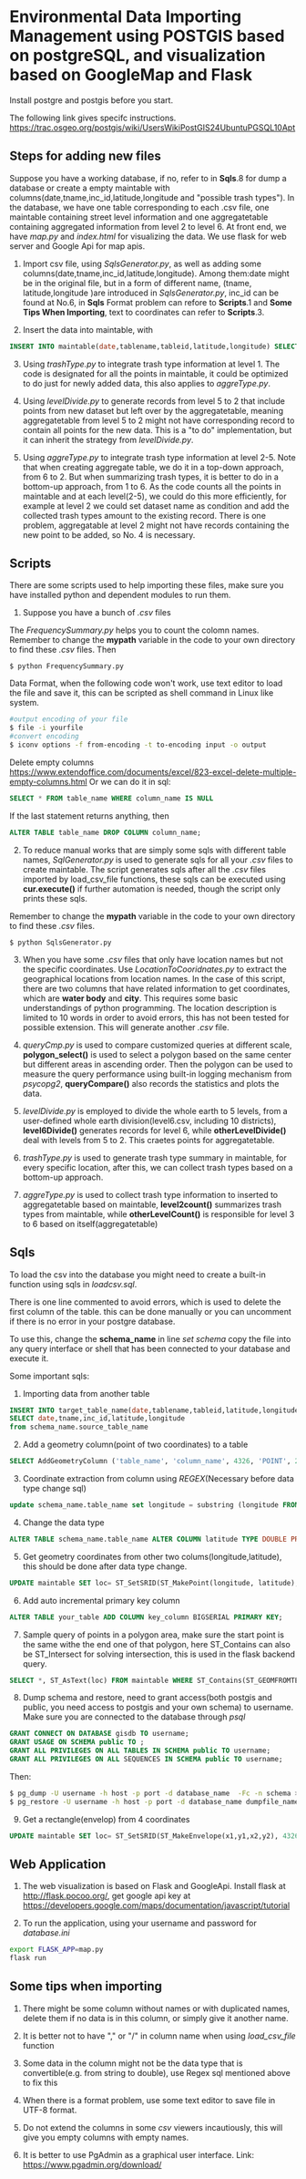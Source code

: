 Environmental Data Importing Management using POSTGIS based on postgreSQL, and visualization based on GoogleMap and Flask
==============================================================


Install postgre and postgis before you start.

The following link gives specifc instructions.
<https://trac.osgeo.org/postgis/wiki/UsersWikiPostGIS24UbuntuPGSQL10Apt>

Steps for adding new files
--------------------------
Suppose you have a working database, if no, refer to in **Sqls**.8 for dump a database or create a empty maintable with columns(date,tname,inc_id,latitude,longitude and "possible trash types"). In the database, we have one table corresponding to each .csv file, one maintable containing street level information and one aggregatetable containing aggregated information from level 2 to level 6. At front end, we have *map.py* and *index.html* for visualizing the data. We use flask for web server and Google Api for map apis. 


1. Import csv file, using *SqlsGenerator.py*, as well as adding some columns(date,tname,inc_id,latitude,longitude). Among them:date might be in the original file, but in a form of different name, (tname, latitude,longitude )are introduced in *SqlsGenerator.py*, inc_id can be found at No.6,  in **Sqls** Format problem can refore to  **Scripts**.1 and **Some Tips When Importing**, text to coordinates can refer to **Scripts**.3.

2. Insert the data into maintable, with
```sql
INSERT INTO maintable(date,tablename,tableid,latitude,longitude) SELECT date,tname,inc_id,latitude,longitude from public.YOURFILE
```
3. Using *trashType.py* to integrate trash type information at level 1. The code is designated for all the points in maintable, it could be optimized to do just for newly added data, this also applies to *aggreType.py*.

4. Using *levelDivide.py* to generate records from level 5 to 2 that include points from new dataset but left over by the aggregatetable, meaning aggregatetable from level 5 to 2 might not have corresponding record to contain all points for the new data. This is a "to do" implementation, but it can inherit the strategy from *levelDivide.py*.

5. Using *aggreType.py* to integrate trash type information at level 2-5. Note that when creating aggregate table, we do it in a top-down approach, from 6 to 2. But when summarizing trash types, it is better to do in a bottom-up approach, from 1 to 6. As the code counts all the points in maintable and at each level(2-5), we could do this more efficiently, for example at level 2 we could set dataset name as condition and add the collected trash types amount to the existing record. There is one problem, aggregatable at level 2 might not have records containing the new point to be added, so No. 4 is necessary. 


Scripts
-------
There are some scripts used to help importing these files, make sure you have installed python and dependent modules to run them.

1. Suppose you have a bunch of *.csv* files

The *FrequencySummary.py* helps you to count the colomn names. Remember to change the **mypath** variable in the code to your own directory to find these *.csv* files. Then
```
$ python FrequencySummary.py
```
Data Format, when the following code won't work, use text editor to load the file and save it, this can be scripted as shell command in Linux like system.
```bash
#output encoding of your file
$ file -i yourfile
#convert encoding
$ iconv options -f from-encoding -t to-encoding input -o output
```
Delete empty columns
<https://www.extendoffice.com/documents/excel/823-excel-delete-multiple-empty-columns.html>
Or we can do it in sql:
```sql
SELECT * FROM table_name WHERE column_name IS NULL
```
If the last statement returns anything, then
```sql
ALTER TABLE table_name DROP COLUMN column_name;
```
2. To reduce manual works that are simply some sqls with different table names, *SqlGenerator.py* is used to generate sqls for all your *.csv* files to create maintable. The script generates sqls after all the *.csv* files imported by load_csv_file functions, these sqls can be executed using **cur.execute()** if further automation is needed, though the script only prints these sqls.

Remember to change the **mypath** variable in the code to your own directory to find these *.csv* files.
```
$ python SqlsGenerator.py
```

3. When you have some *.csv* files that only have location names but not the specific coordinates. Use *LocationToCooridnates.py* to extract the geographical locations from location names. In the case of this script, there are two columns that have related information to get coordinates, which are **water body** and **city**. This requires some basic understandings of python programming.  The location description is limited to 10 words in order to avoid errors, this has not been tested for possible extension. This will generate another *.csv* file.

4. *queryCmp.py* is used to compare customized queries at different scale, **polygon_select()** is used to select a polygon based on the same center but different areas in ascending order. Then the polygon can be used to measure the query performance using built-in logging mechanism from *psycopg2*, **queryCompare()** also records the statistics and plots the data.

5. *levelDivide.py* is employed to divide the whole earth to 5 levels, from a user-defined whole earth division(level6.csv, including 10 districts), **level6Divide()** generates records for level 6, while **otherLevelDivide()** deal with levels from 5 to 2. This craetes points for aggregatetable.

6. *trashType.py* is used to generate trash type summary in maintable, for every specific location, after this, we can collect trash types based on a bottom-up approach.

7. *aggreType.py* is used to collect trash type information to inserted to aggregatetable based on maintable, **level2count()** summarizes trash types from maintable, while **otherLevelCount()** is responsible for level 3 to 6 based on itself(aggregatetable)

Sqls
----
To load the csv into the database you might need to create a built-in function using sqls in *loadcsv.sql*.

There is one line commented to avoid errors, which is used to delete the first column of the table. this can be done manually or you can uncomment if there is no error in your postgre database.

To use this, change the **schema_name** in line *set schema* copy the file into any query interface or shell that has been connected to your database and execute it.

Some important sqls:
1. Importing data from another table
```sql
INSERT INTO target_table_name(date,tablename,tableid,latitude,longitude)
SELECT date,tname,inc_id,latitude,longitude
from schema_name.source_table_name
```

2. Add a geometry column(point of two coordinates)  to a table
```sql
SELECT AddGeometryColumn ('table_name', 'column_name', 4326, 'POINT', 2)
```

3. Coordinate extraction from column using *REGEX*(Necessary before data type change sql)
```sql
update schema_name.table_name set longitude = substring (longitude FROM '\-?\d+\.?\d*');
```

4. Change the data type
```sql
ALTER TABLE schema_name.table_name ALTER COLUMN latitude TYPE DOUBLE PRECISION USING latitude::double precision;
```

5. Get geometry coordinates from other two colums(longitude,latitude), this should be done after data type change.
```sql
UPDATE maintable SET loc= ST_SetSRID(ST_MakePoint(longitude, latitude), 4326);
```

6. Add auto incremental primary key column
```sql
ALTER TABLE your_table ADD COLUMN key_column BIGSERIAL PRIMARY KEY;
```
7. Sample query of points in a polygon area, make sure the start point is the same withe the end one of that polygon, here ST_Contains can also be ST_Intersect for solving intersection, this is used in the flask backend query.
```sql
SELECT *, ST_AsText(loc) FROM maintable WHERE ST_Contains(ST_GEOMFROMTEXT('SRID=4326;POLYGON((30 45,45 45,45 50,30 50,30 45))'),maintable.loc);
```

8. Dump schema and restore, need to grant access(both postgis and public, you need access to postgis and your own schema) to username.
Make sure you are connected to the database through *psql*
```sql
GRANT CONNECT ON DATABASE gisdb TO username;
GRANT USAGE ON SCHEMA public TO ;
GRANT ALL PRIVILEGES ON ALL TABLES IN SCHEMA public TO username;
GRANT ALL PRIVILEGES ON ALL SEQUENCES IN SCHEMA public TO username;
```
Then:
```bash
$ pg_dump -U username -h host -p port -d database_name  -Fc -n schema > dumpfile_name.dump
$ pg_restore -U username -h host -p port -d database_name dumpfile_name.dump
```
9. Get a rectangle(envelop) from 4 coordinates
```sql
UPDATE maintable SET loc= ST_SetSRID(ST_MakeEnvelope(x1,y1,x2,y2), 4326);
```
Web Application
---------------
1. The web visualization is based on Flask and GoogleApi. Install flask at <http://flask.pocoo.org/>, get google api key at <https://developers.google.com/maps/documentation/javascript/tutorial>

2. To run the application, using your username and password for *database.ini*
```bash
export FLASK_APP=map.py
flask run
```
Some tips when importing
------------------------
1. There might be some column without names or with duplicated names, delete them if no data is in this column, or simply give it another name.

2. It is better not to have "," or "/" in column name when using *load_csv_file* function

3. Some data in the column might not be the data type that is convertible(e.g. from string to double), use Regex sql mentioned above to fix this

4. When there is a format problem, use some text editor to save file in UTF-8 format.

5. Do not extend the columns in some *csv* viewers incautiously, this will give you empty columns with empty names.

6. It is better to use PgAdmin as a graphical user interface. Link: <https://www.pgadmin.org/download/>
